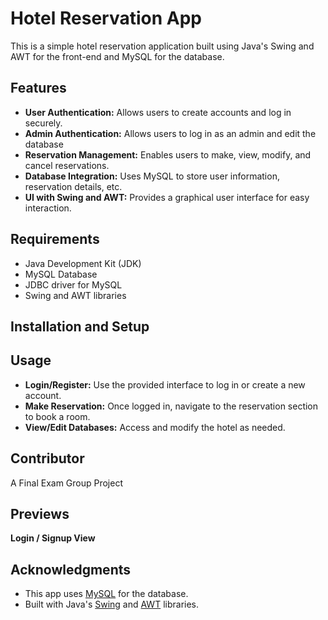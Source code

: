 # Hotel Reservation App

This is a simple hotel reservation application built using Java's Swing and AWT for the front-end and MySQL for the database.

## Features

- **User Authentication:** Allows users to create accounts and log in securely.
- **Admin Authentication:** Allows users to log in as an admin and edit the database
- **Reservation Management:** Enables users to make, view, modify, and cancel reservations.
- **Database Integration:** Uses MySQL to store user information, reservation details, etc.
- **UI with Swing and AWT:** Provides a graphical user interface for easy interaction.

## Requirements
- Java Development Kit (JDK)
- MySQL Database
- JDBC driver for MySQL
- Swing and AWT libraries

## Installation and Setup

## Usage
- **Login/Register:** Use the provided interface to log in or create a new account.
- **Make Reservation:** Once logged in, navigate to the reservation section to book a room.
- **View/Edit Databases:** Access and modify the hotel as needed.

## Contributor
A Final Exam Group Project


## Previews
**Login / Signup View**


## Acknowledgments

- This app uses [MySQL](https://www.mysql.com/) for the database.
- Built with Java's [Swing](https://docs.oracle.com/javase/8/docs/api/javax/swing/package-summary.html) and [AWT](https://docs.oracle.com/javase/8/docs/api/java/awt/package-summary.html) libraries.
